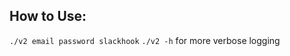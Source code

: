 ## How to Use: 

<code>./v2 email password slackhook</code>
<code>./v2 -h</code> for more verbose logging
